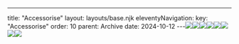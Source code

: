 ---
title: "Accessorise"
layout: layouts/base.njk
eleventyNavigation:
  key: "Accessorise"
  order: 10
  parent: Archive
date: 2024-10-12
---![](https://s3.eu-west-1.amazonaws.com/jessicaakerman.com/IMB+edited+Jessica+Ackermann+10+March+2024+Jo+Hounsome+Photography.jpg)![](https://s3.eu-west-1.amazonaws.com/jessicaakerman.com/1MB+edited+Jessica+Ackermann+13+March+2024+Jo+Hounsome+Photography.jpg)![](https://s3.eu-west-1.amazonaws.com/jessicaakerman.com/6.jpg)![](https://s3.eu-west-1.amazonaws.com/jessicaakerman.com/image-asset.jpeg/img.jpg)![](https://s3.eu-west-1.amazonaws.com/jessicaakerman.com/1MB+Jessica+Ackermann+19+March+2024+Jo+Hounsome+Photography.jpg)![](https://s3.eu-west-1.amazonaws.com/jessicaakerman.com/4.jpg)![](https://s3.eu-west-1.amazonaws.com/jessicaakerman.com/1MB+Jessica+Ackermann+05+March+2024+Jo+Hounsome+Photography.jpg)![](https://s3.eu-west-1.amazonaws.com/jessicaakerman.com/3.jpg)